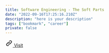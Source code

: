 ```yaml
---
title: Software Engineering - The Soft Parts
date: "2022-09-16T17:25:16.210Z"
description: "here is your description"
tags: ["bookmark", "career"]
private: false
---
```


<a href="https://jiepeng.me/2022/09/09/software-engineering-the-soft-parts-tw-mandarin-version" class="visit-link" target="_blank" rel="noopener noreferrer">
  <svg xmlns="http://www.w3.org/2000/svg" class="icon icon-tabler icon-tabler-link" width="24" height="24" viewBox="0 0 24 24" stroke-width="2" stroke="currentColor" fill="none" stroke-linecap="round" stroke-linejoin="round">
    <path stroke="none" d="M0 0h24v24H0z" fill="none"/>
    <path d="M10 14a3.5 3.5 0 0 0 5 0l4 -4a3.5 3.5 0 0 0 -5 -5l-.5 .5" />
    <path d="M14 10a3.5 3.5 0 0 0 -5 0l-4 4a3.5 3.5 0 0 0 5 5l.5 -.5" />
  </svg>
  Visit
</a>
